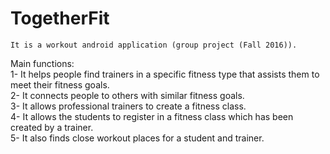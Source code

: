 # TogetherFit 
	It is a workout android application (group project (Fall 2016)).
Main functions:<br/>	1- It helps people find trainers in a specific fitness type that assists them to meet their fitness goals.<br/>	2- It connects people to others with similar fitness goals.<br/>	3- It allows professional trainers to create a fitness class.<br/>	4- It allows the students to register in a fitness class which has been created by a trainer.<br/>	5- It also finds close workout places for a student and trainer.<br/>